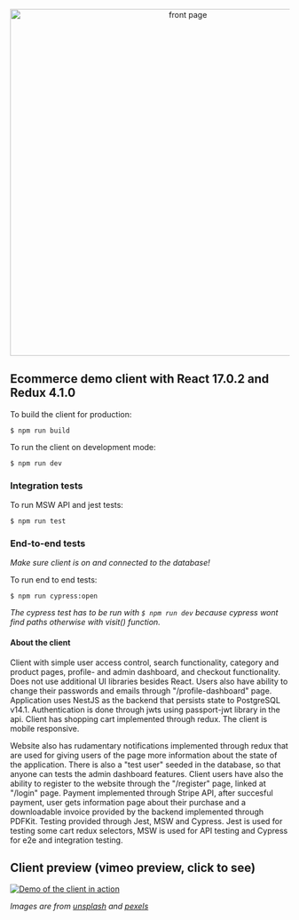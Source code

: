 <p align="center">
  <img src="https://i.imgur.com/SWs77TE.png" width="625" alt="front page" />
</p>

## Ecommerce demo client with React 17.0.2 and Redux 4.1.0

To build the client for production:
```console
$ npm run build
```

To run the client on development mode:
```console
$ npm run dev
```

### Integration tests

To run MSW API and jest tests:
```console
$ npm run test
```

### End-to-end tests

*Make sure client is on and connected to the database!*

To run end to end tests:
```console
$ npm run cypress:open
```

*The cypress test has to be run with `$ npm run dev` because cypress wont find paths otherwise with visit() function.*

#### About the client

Client with simple user access control, search functionality, category and product pages, profile- and admin dashboard, and checkout functionality. Does not use additional UI libraries besides React. Users also have ability to change their passwords and emails through "/profile-dashboard" page. Application uses NestJS as the backend that persists state to PostgreSQL v14.1. Authentication is done through jwts using passport-jwt library in the api. Client has shopping cart implemented through redux. The client is mobile responsive.

Website also has rudamentary notifications implemented through redux that are used for giving users of the page more information about the state of the application. There is also a "test user" seeded in the database, so that anyone can tests the admin dashboard features. Client users have also the ability to register to the website through the "/register" page, linked at "/login" page. Payment implemented through Stripe API, after succesful payment, user gets information page about their purchase and a downloadable invoice provided by the backend implemented through PDFKit. Testing provided through Jest, MSW and Cypress. Jest is used for testing some cart redux selectors, MSW is used for API testing and Cypress for e2e and integration testing.

## Client preview (vimeo preview, click to see)

[![Demo of the client in action](https://i.imgur.com/UmRF6yq.png)](https://s4.gifyu.com/images/chocolatestore.gif)
  
  
*Images are from [unsplash](https://unsplash.com/) and [pexels](https://www.pexels.com/)*

